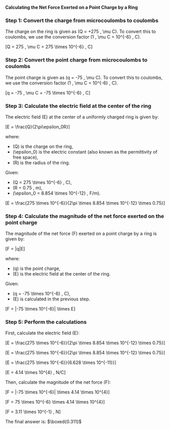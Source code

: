 **Calculating the Net Force Exerted on a Point Charge by a Ring**

### Step 1: Convert the charge from microcoulombs to coulombs
The charge on the ring is given as \(Q = +275 \, \mu C\). To convert this to coulombs, we use the conversion factor \(1 \, \mu C = 10^{-6} \, C\).

\[Q = 275 \, \mu C = 275 \times 10^{-6} \, C\]

### Step 2: Convert the point charge from microcoulombs to coulombs
The point charge is given as \(q = -75 \, \mu C\). To convert this to coulombs, we use the conversion factor \(1 \, \mu C = 10^{-6} \, C\).

\[q = -75 \, \mu C = -75 \times 10^{-6} \, C\]

### Step 3: Calculate the electric field at the center of the ring
The electric field \(E\) at the center of a uniformly charged ring is given by:

\[E = \frac{Q}{2\pi\epsilon_0R}\]

where:
- \(Q\) is the charge on the ring,
- \(\epsilon_0\) is the electric constant (also known as the permittivity of free space),
- \(R\) is the radius of the ring.

Given:
- \(Q = 275 \times 10^{-6} \, C\),
- \(R = 0.75 \, m\),
- \(\epsilon_0 = 8.854 \times 10^{-12} \, F/m\).

\[E = \frac{275 \times 10^{-6}}{2\pi \times 8.854 \times 10^{-12} \times 0.75}\]

### Step 4: Calculate the magnitude of the net force exerted on the point charge
The magnitude of the net force \(F\) exerted on a point charge by a ring is given by:

\[F = |q|E\]

where:
- \(q\) is the point charge,
- \(E\) is the electric field at the center of the ring.

Given:
- \(q = -75 \times 10^{-6} \, C\),
- \(E\) is calculated in the previous step.

\[F = |-75 \times 10^{-6}| \times E\]

### Step 5: Perform the calculations
First, calculate the electric field \(E\):

\[E = \frac{275 \times 10^{-6}}{2\pi \times 8.854 \times 10^{-12} \times 0.75}\]

\[E = \frac{275 \times 10^{-6}}{2\pi \times 8.854 \times 10^{-12} \times 0.75}\]

\[E = \frac{275 \times 10^{-6}}{6.628 \times 10^{-11}}\]

\[E = 4.14 \times 10^{4} \, N/C\]

Then, calculate the magnitude of the net force \(F\):

\[F = |-75 \times 10^{-6}| \times 4.14 \times 10^{4}\]

\[F = 75 \times 10^{-6} \times 4.14 \times 10^{4}\]

\[F = 3.11 \times 10^{-1} \, N\]

The final answer is: $\boxed{0.311}$